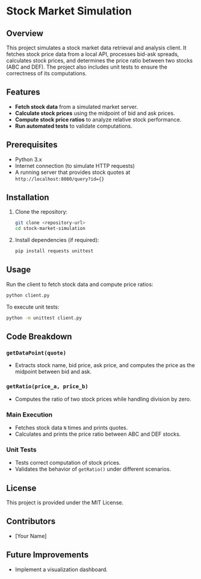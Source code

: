 # Stock Market Simulation

## Overview
This project simulates a stock market data retrieval and analysis client. It fetches stock price data from a local API, processes bid-ask spreads, calculates stock prices, and determines the price ratio between two stocks (ABC and DEF). The project also includes unit tests to ensure the correctness of its computations.

## Features
- **Fetch stock data** from a simulated market server.
- **Calculate stock prices** using the midpoint of bid and ask prices.
- **Compute stock price ratios** to analyze relative stock performance.
- **Run automated tests** to validate computations.

## Prerequisites
- Python 3.x
- Internet connection (to simulate HTTP requests)
- A running server that provides stock quotes at `http://localhost:8080/query?id={}`

## Installation
1. Clone the repository:
   ```sh
   git clone <repository-url>
   cd stock-market-simulation
   ```
2. Install dependencies (if required):
   ```sh
   pip install requests unittest
   ```

## Usage
Run the client to fetch stock data and compute price ratios:
```sh
python client.py
```

To execute unit tests:
```sh
python -m unittest client.py
```

## Code Breakdown
### `getDataPoint(quote)`
- Extracts stock name, bid price, ask price, and computes the price as the midpoint between bid and ask.

### `getRatio(price_a, price_b)`
- Computes the ratio of two stock prices while handling division by zero.

### Main Execution
- Fetches stock data `N` times and prints quotes.
- Calculates and prints the price ratio between ABC and DEF stocks.

### Unit Tests
- Tests correct computation of stock prices.
- Validates the behavior of `getRatio()` under different scenarios.

## License
This project is provided under the MIT License.

## Contributors
- [Your Name]

## Future Improvements
- Implement a visualization dashboard.

